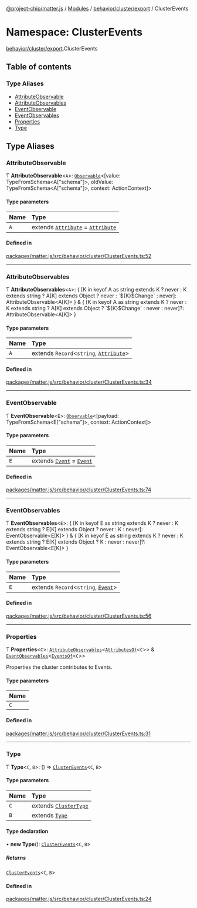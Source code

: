 [@project-chip/matter.js](../README.md) / [Modules](../modules.md) / [behavior/cluster/export](behavior_cluster_export.md) / ClusterEvents

# Namespace: ClusterEvents

[behavior/cluster/export](behavior_cluster_export.md).ClusterEvents

## Table of contents

### Type Aliases

- [AttributeObservable](behavior_cluster_export.ClusterEvents.md#attributeobservable)
- [AttributeObservables](behavior_cluster_export.ClusterEvents.md#attributeobservables)
- [EventObservable](behavior_cluster_export.ClusterEvents.md#eventobservable)
- [EventObservables](behavior_cluster_export.ClusterEvents.md#eventobservables)
- [Properties](behavior_cluster_export.ClusterEvents.md#properties)
- [Type](behavior_cluster_export.ClusterEvents.md#type)

## Type Aliases

### AttributeObservable

Ƭ **AttributeObservable**\<`A`\>: [`Observable`](../interfaces/util_export.Observable.md)\<[value: TypeFromSchema\<A["schema"]\>, oldValue: TypeFromSchema\<A["schema"]\>, context: ActionContext]\>

#### Type parameters

| Name | Type |
| :------ | :------ |
| `A` | extends [`Attribute`](cluster_export.ClusterType.md#attribute) = [`Attribute`](cluster_export.ClusterType.md#attribute) |

#### Defined in

[packages/matter.js/src/behavior/cluster/ClusterEvents.ts:52](https://github.com/project-chip/matter.js/blob/c0d55745d5279e16fdfaa7d2c564daa31e19c627/packages/matter.js/src/behavior/cluster/ClusterEvents.ts#L52)

___

### AttributeObservables

Ƭ **AttributeObservables**\<`A`\>: \{ [K in keyof A as string extends K ? never : K extends string ? A[K] extends Object ? never : \`$\{K}$Change\` : never]: AttributeObservable\<A[K]\> } & \{ [K in keyof A as string extends K ? never : K extends string ? A[K] extends Object ? \`$\{K}$Change\` : never : never]?: AttributeObservable\<A[K]\> }

#### Type parameters

| Name | Type |
| :------ | :------ |
| `A` | extends `Record`\<`string`, [`Attribute`](cluster_export.ClusterType.md#attribute)\> |

#### Defined in

[packages/matter.js/src/behavior/cluster/ClusterEvents.ts:34](https://github.com/project-chip/matter.js/blob/c0d55745d5279e16fdfaa7d2c564daa31e19c627/packages/matter.js/src/behavior/cluster/ClusterEvents.ts#L34)

___

### EventObservable

Ƭ **EventObservable**\<`E`\>: [`Observable`](../interfaces/util_export.Observable.md)\<[payload: TypeFromSchema\<E["schema"]\>, context: ActionContext]\>

#### Type parameters

| Name | Type |
| :------ | :------ |
| `E` | extends [`Event`](cluster_export.ClusterType.md#event) = [`Event`](cluster_export.ClusterType.md#event) |

#### Defined in

[packages/matter.js/src/behavior/cluster/ClusterEvents.ts:74](https://github.com/project-chip/matter.js/blob/c0d55745d5279e16fdfaa7d2c564daa31e19c627/packages/matter.js/src/behavior/cluster/ClusterEvents.ts#L74)

___

### EventObservables

Ƭ **EventObservables**\<`E`\>: \{ [K in keyof E as string extends K ? never : K extends string ? E[K] extends Object ? never : K : never]: EventObservable\<E[K]\> } & \{ [K in keyof E as string extends K ? never : K extends string ? E[K] extends Object ? K : never : never]?: EventObservable\<E[K]\> }

#### Type parameters

| Name | Type |
| :------ | :------ |
| `E` | extends `Record`\<`string`, [`Event`](cluster_export.ClusterType.md#event)\> |

#### Defined in

[packages/matter.js/src/behavior/cluster/ClusterEvents.ts:56](https://github.com/project-chip/matter.js/blob/c0d55745d5279e16fdfaa7d2c564daa31e19c627/packages/matter.js/src/behavior/cluster/ClusterEvents.ts#L56)

___

### Properties

Ƭ **Properties**\<`C`\>: [`AttributeObservables`](behavior_cluster_export.ClusterEvents.md#attributeobservables)\<[`AttributesOf`](cluster_export.ClusterType.md#attributesof)\<`C`\>\> & [`EventObservables`](behavior_cluster_export.ClusterEvents.md#eventobservables)\<[`EventsOf`](cluster_export.ClusterType.md#eventsof)\<`C`\>\>

Properties the cluster contributes to Events.

#### Type parameters

| Name |
| :------ |
| `C` |

#### Defined in

[packages/matter.js/src/behavior/cluster/ClusterEvents.ts:31](https://github.com/project-chip/matter.js/blob/c0d55745d5279e16fdfaa7d2c564daa31e19c627/packages/matter.js/src/behavior/cluster/ClusterEvents.ts#L31)

___

### Type

Ƭ **Type**\<`C`, `B`\>: () => [`ClusterEvents`](behavior_cluster_export.md#clusterevents)\<`C`, `B`\>

#### Type parameters

| Name | Type |
| :------ | :------ |
| `C` | extends [`ClusterType`](../interfaces/cluster_export.ClusterType-1.md) |
| `B` | extends [`Type`](../interfaces/behavior_export.Behavior.Type.md) |

#### Type declaration

• **new Type**(): [`ClusterEvents`](behavior_cluster_export.md#clusterevents)\<`C`, `B`\>

##### Returns

[`ClusterEvents`](behavior_cluster_export.md#clusterevents)\<`C`, `B`\>

#### Defined in

[packages/matter.js/src/behavior/cluster/ClusterEvents.ts:24](https://github.com/project-chip/matter.js/blob/c0d55745d5279e16fdfaa7d2c564daa31e19c627/packages/matter.js/src/behavior/cluster/ClusterEvents.ts#L24)
